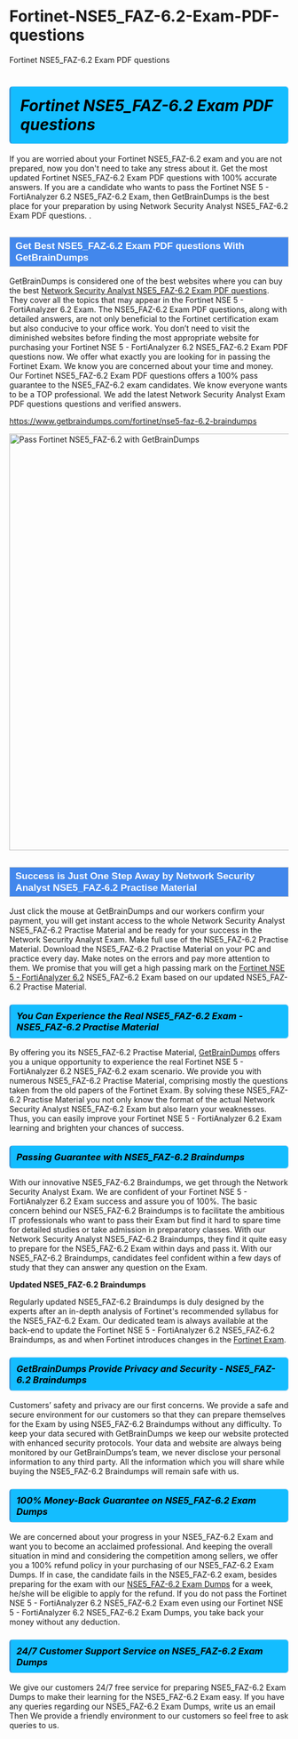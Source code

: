 # Fortinet-NSE5_FAZ-6.2-Exam-PDF-questions
Fortinet NSE5_FAZ-6.2 Exam PDF questions
<h1><strong><span style="display: block; color: #000000; background: #14BDFF; border: 0.5px solid #AED6F1; border-left: 3px solid #3498DB; padding: .6em; border-radius: 6px;">                     <em>Fortinet NSE5_FAZ-6.2 <span class="exam_variation">Exam PDF questions</span> </em>                </span></strong>            </h1>                        <p>If you are worried about your Fortinet NSE5_FAZ-6.2 exam and you are not prepared, now you don't need to take any stress about it.             Get the most updated Fortinet NSE5_FAZ-6.2 <span class="exam_variation">Exam PDF questions</span> with 100% accurate answers. If you are a candidate who wants to pass the             Fortinet NSE 5 - FortiAnalyzer 6.2 NSE5_FAZ-6.2 Exam, then GetBrainDumps is the best place for your preparation by using Network Security Analyst NSE5_FAZ-6.2 <span class="exam_variation">Exam PDF questions</span>. .</p>                        <h2 style="background: #4287ec; border: 1px solid #cccccc; padding: 5px 10px;">                <span style="color: #ffffff;">                    <span style="font-size: 11pt;">                        <span style="line-height: normal;">                            <span style="font-family: Calibri,sans-serif;">                                <strong>                                    <span style="font-size: 13.0pt;">Get Best NSE5_FAZ-6.2 <span class="exam_variation">Exam PDF questions</span> With GetBrainDumps</span>                                </strong>                            </span>                        </span>                    </span>                </span>            </h2>                        <p>GetBrainDumps is considered one of the best websites where you can buy the best <a href="https://www.getbraindumps.com/fortinet/nse-5-braindumps.html">Network Security Analyst NSE5_FAZ-6.2 <span class="exam_variation">Exam PDF questions</span></a>.             They cover all the topics that may appear in the Fortinet NSE 5 - FortiAnalyzer 6.2 Exam. The NSE5_FAZ-6.2 <span class="exam_variation">Exam PDF questions</span>,             along with detailed answers, are not only beneficial to the Fortinet certification exam but also conducive to your office work.             You don’t need to visit the diminished websites before finding the most appropriate website for purchasing your             Fortinet NSE 5 - FortiAnalyzer 6.2 NSE5_FAZ-6.2 <span class="exam_variation">Exam PDF questions</span> now. We offer what exactly you are looking for in passing the Fortinet Exam.             We know you are concerned about your time and money. Our Fortinet NSE5_FAZ-6.2 <span class="exam_variation">Exam PDF questions</span> offers a 100% pass guarantee to the             NSE5_FAZ-6.2 exam candidates. We know everyone wants to be a TOP professional. We add the latest Network Security Analyst <span class="exam_variation">Exam PDF questions</span> questions and verified answers.</p>                        <p><a href="https://www.getbraindumps.com/fortinet/nse5-faz-6.2-braindumps">https://www.getbraindumps.com/fortinet/nse5-faz-6.2-braindumps</a></p>                        <p><a href="https://www.getbraindumps.com/"><img src="https://www.getbraindumps.com/images/get-updated-exam-questions-with-discount-getbraindumps.jpg" class="postImage" alt="Pass Fortinet NSE5_FAZ-6.2 with GetBrainDumps" width="750"></a></p>                            <h2 style="background: #4287ec; border: 1px solid #cccccc; padding: 5px 10px;">                <span style="color: #ffffff;">                    <span style="font-size: 11pt;">                        <span style="line-height: normal;">                            <span style="font-family: Calibri,sans-serif;">                                <strong>                                    <span style="font-size: 13.0pt;">Success is Just One Step Away by Network Security Analyst NSE5_FAZ-6.2 <span class="exam_variation2">Practise Material</span></span>                                </strong>                            </span>                        </span>                    </span>                </span>            </h2>                        <p>Just click the mouse at GetBrainDumps and our workers confirm your payment, you will get instant access to the whole Network Security Analyst NSE5_FAZ-6.2 <span class="exam_variation2">Practise Material</span>             and be ready for your success in the Network Security Analyst Exam. Make full use of the NSE5_FAZ-6.2 <span class="exam_variation2">Practise Material</span>. Download the NSE5_FAZ-6.2 <span class="exam_variation2">Practise Material</span> on your             PC and practice every day. Make notes on the errors and pay more attention to them. We promise that you will get a high passing mark on the             <a href="https://www.getbraindumps.com/fortinet/nse5-faz-6.2-braindumps">Fortinet NSE 5 - FortiAnalyzer 6.2</a> NSE5_FAZ-6.2 Exam based on our updated NSE5_FAZ-6.2 <span class="exam_variation2">Practise Material</span>.</p>                        <h3>                <strong>                    <span style="display: block; color: #000000; background: #14BDFF; border: 0.5px solid #AED6F1; border-left: 3px solid #3498DB; padding: .6em; border-radius: 6px;">                        <em>You Can Experience the Real NSE5_FAZ-6.2 Exam - NSE5_FAZ-6.2 <span class="exam_variation2">Practise Material</span></em>                    </span>                </strong>            </h3>                        <p>By offering you its NSE5_FAZ-6.2 <span class="exam_variation2">Practise Material</span>, <a href="https://www.getbraindumps.com/">GetBrainDumps</a> offers you a unique opportunity to experience the real             Fortinet NSE 5 - FortiAnalyzer 6.2 NSE5_FAZ-6.2 exam scenario. We provide you with numerous NSE5_FAZ-6.2 <span class="exam_variation2">Practise Material</span>, comprising mostly             the questions taken from the old papers of the Fortinet Exam. By solving these NSE5_FAZ-6.2 <span class="exam_variation2">Practise Material</span> you not only know the format of the actual             Network Security Analyst NSE5_FAZ-6.2 Exam but also learn your weaknesses. Thus, you can easily improve your             Fortinet NSE 5 - FortiAnalyzer 6.2 Exam learning and brighten your chances of success.</p>                        <h3>                <strong>                    <span style="display: block; color: #000000; background: #14BDFF; border: 0.5px solid #AED6F1; border-left: 3px solid #3498DB; padding: .6em; border-radius: 6px;">                        <em>Passing Guarantee with NSE5_FAZ-6.2 <span class="exam_variation3">Braindumps</span></em>                    </span>                </strong>            </h3>                        <p>With our innovative NSE5_FAZ-6.2 <span class="exam_variation3">Braindumps</span>, we get through the Network Security Analyst Exam. We are confident of your Fortinet NSE 5 - FortiAnalyzer 6.2 Exam             success and assure you of 100%. The basic concern behind our NSE5_FAZ-6.2 <span class="exam_variation3">Braindumps</span> is to facilitate the ambitious IT professionals who want to pass their             Exam but find it hard to spare time for detailed studies or take admission in preparatory classes. With our Network Security Analyst NSE5_FAZ-6.2 <span class="exam_variation3">Braindumps</span>, they             find it quite easy to prepare for the NSE5_FAZ-6.2 Exam within days and pass it. With our NSE5_FAZ-6.2 <span class="exam_variation3">Braindumps</span>, candidates feel confident within a few days of             study that they can answer any question on the Exam.</p>                        <p><strong>Updated NSE5_FAZ-6.2 <span class="exam_variation3">Braindumps</span></strong></p>                        <p>Regularly updated NSE5_FAZ-6.2 <span class="exam_variation3">Braindumps</span> is duly designed by the experts after an in-depth analysis of Fortinet's recommended syllabus for the NSE5_FAZ-6.2 Exam.             Our dedicated team is always available at the back-end to update the Fortinet NSE 5 - FortiAnalyzer 6.2 NSE5_FAZ-6.2 <span class="exam_variation3">Braindumps</span>,             as and when Fortinet introduces changes in the <a href="https://www.getbraindumps.com/fortinet-braindumps.html">Fortinet Exam</a>.</p>                        <h3>                <strong>                    <span style="display: block; color: #000000; background: #14BDFF; border: 0.5px solid #AED6F1; border-left: 3px solid #3498DB; padding: .6em; border-radius: 6px;">                        <em>GetBrainDumps Provide Privacy and Security - NSE5_FAZ-6.2 <span class="exam_variation3">Braindumps</span></em>                    </span>                </strong>            </h3>                        <p>Customers’ safety and privacy are our first concerns. We provide a safe and secure environment for our customers so that they can prepare themselves for the Exam by using             NSE5_FAZ-6.2 <span class="exam_variation3">Braindumps</span> without any difficulty. To keep your data secured with GetBrainDumps we keep our website protected with enhanced security protocols. Your data and website             are always being monitored by our GetBrainDumps’s team, we never disclose your personal information to any third party. All the information which you will share while buying             the NSE5_FAZ-6.2 <span class="exam_variation3">Braindumps</span> will remain safe with us.</p>                        <h3>                <strong>                    <span style="display: block; color: #000000; background: #14BDFF; border: 0.5px solid #AED6F1; border-left: 3px solid #3498DB; padding: .6em; border-radius: 6px;">                        <em>100% Money-Back Guarantee on NSE5_FAZ-6.2 <span class="exam_variation4">Exam Dumps</span></em>                    </span>                </strong>            </h3>                        <p>We are concerned about your progress in your NSE5_FAZ-6.2 Exam and want you to become an acclaimed professional. And keeping the overall situation in mind and             considering the competition among sellers, we offer you a 100% refund policy in your purchasing of our NSE5_FAZ-6.2 <span class="exam_variation4">Exam Dumps</span>. If in case, the candidate fails in the             NSE5_FAZ-6.2 exam, besides preparing for the exam with our <a href="https://www.getbraindumps.com/fortinet/nse5-faz-6.2-braindumps">NSE5_FAZ-6.2 <span class="exam_variation4">Exam Dumps</span></a> for a week, he/she will be eligible to apply for the refund. If you do not pass the             Fortinet NSE 5 - FortiAnalyzer 6.2 NSE5_FAZ-6.2 Exam even using our Fortinet NSE 5 - FortiAnalyzer 6.2 NSE5_FAZ-6.2 <span class="exam_variation4">Exam Dumps</span>, you             take back your money without any deduction.</p>                        <h3>                <strong>                    <span style="display: block; color: #000000; background: #14BDFF; border: 0.5px solid #AED6F1; border-left: 3px solid #3498DB; padding: .6em; border-radius: 6px;">                        <em>24/7 Customer Support Service on NSE5_FAZ-6.2 <span class="exam_variation4">Exam Dumps</span></em>                    </span>                </strong>            </h3>                        <p>We give our customers 24/7 free service for preparing NSE5_FAZ-6.2 <span class="exam_variation4">Exam Dumps</span> to make their learning for the NSE5_FAZ-6.2 Exam easy. If you have any queries regarding our             NSE5_FAZ-6.2 <span class="exam_variation4">Exam Dumps</span>, write us an email Then We provide a friendly environment to our customers so feel free to ask queries to us.</p>                    
